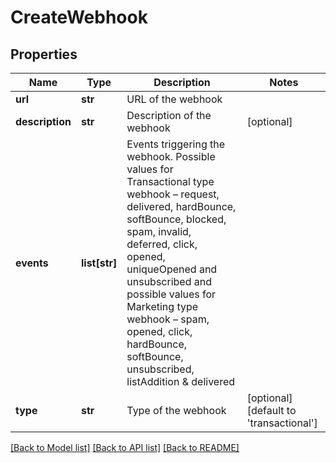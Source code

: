# CreateWebhook

## Properties
Name | Type | Description | Notes
------------ | ------------- | ------------- | -------------
**url** | **str** | URL of the webhook | 
**description** | **str** | Description of the webhook | [optional] 
**events** | **list[str]** | Events triggering the webhook. Possible values for Transactional type webhook – request, delivered, hardBounce, softBounce, blocked, spam, invalid, deferred, click, opened, uniqueOpened and unsubscribed and possible values for Marketing type webhook – spam, opened, click, hardBounce, softBounce, unsubscribed, listAddition &amp; delivered | 
**type** | **str** | Type of the webhook | [optional] [default to 'transactional']

[[Back to Model list]](../README.md#documentation-for-models) [[Back to API list]](../README.md#documentation-for-api-endpoints) [[Back to README]](../README.md)


